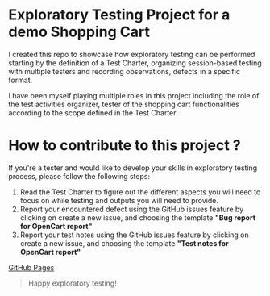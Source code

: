 # Exploratory Testing Project for a demo Shopping Cart

I created this repo to showcase how exploratory testing can be performed starting by the definition of a Test Charter, organizing session-based testing with multiple testers and recording observations, defects in a specific format.

I have been myself playing multiple roles in this project including the role of the test activities organizer, tester of the shopping cart functionalities according to the scope defined in the Test Charter.

# How to contribute to this project ?
If you're a tester and would like to develop your skills in exploratory testing process, please follow the following steps:

1. Read the Test Charter to figure out the different aspects you will need to focus on while testing and outputs you will need to provide.
2. Report your encountered defect using the GitHub issues feature by clicking on create a new issue, and choosing the template **"Bug report for OpenCart report"**
3. Report your test notes using the GitHub issues  feature  by clicking on create a new issue, and choosing the template **"Test notes for OpenCart report"**

[GitHub Pages](https://pages.github.com/)

> Happy exploratory testing!
